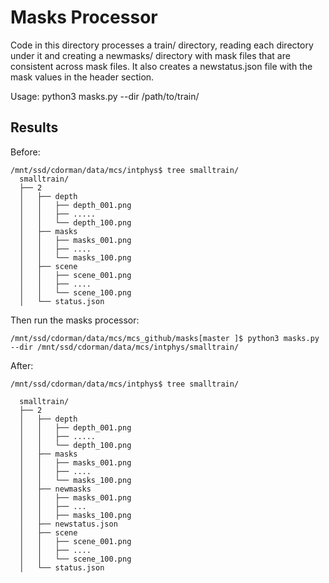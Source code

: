 # Masks Processor

Code in this directory processes a train/ directory, reading each
directory under it and creating a newmasks/ directory with mask files
that are consistent across mask files.  It also creates a
newstatus.json file with the mask values in the header section.

Usage:
   python3 masks.py --dir /path/to/train/


## Results

Before:
```
/mnt/ssd/cdorman/data/mcs/intphys$ tree smalltrain/
  smalltrain/
  ├── 2
  │   ├── depth
  │   │   ├── depth_001.png
  │   │   ├── .....
  │   │   └── depth_100.png
  │   ├── masks
  │   │   ├── masks_001.png
  │   │   ├── ....
  │   │   └── masks_100.png
  │   ├── scene
  │   │   ├── scene_001.png
  │   │   ├── ....
  │   │   └── scene_100.png
  │   └── status.json
```

Then run the masks processor:
```
/mnt/ssd/cdorman/data/mcs/mcs_github/masks[master ]$ python3 masks.py --dir /mnt/ssd/cdorman/data/mcs/intphys/smalltrain/
```

After:
```
/mnt/ssd/cdorman/data/mcs/intphys$ tree smalltrain/

  smalltrain/
  ├── 2
  │   ├── depth
  │   │   ├── depth_001.png
  │   │   ├── .....
  │   │   └── depth_100.png
  │   ├── masks
  │   │   ├── masks_001.png
  │   │   ├── ....
  │   │   └── masks_100.png
  │   ├── newmasks
  │   │   ├── masks_001.png
  │   │   ├── ...
  │   │   ├── masks_100.png
  │   ├── newstatus.json
  │   ├── scene
  │   │   ├── scene_001.png
  │   │   ├── ....
  │   │   └── scene_100.png
  │   └── status.json
```